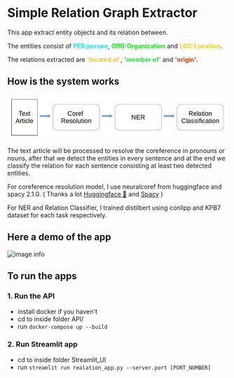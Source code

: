 # Simple Relation Graph Extractor

This app extract entity objects and its relation between.

The entities consist of <span style="color:#17eee1">**PER:person**</span>, <span style="color:#17ee17">**ORG:Organization**</span> and <span style="color:#eed417">**LOC:Location**</span>.

The relations extracted are <span style="color:#f0c637">**'located at'**</span>, <span style="color:#2fe044">**'member of'**</span> and <span style="color:#c7440f">**'origin'**</span>.

## How is the system works

![image info](images/how_system_works.png)

The text article will be processed to resolve the coreference in pronouns or nouns, after that we detect the entities in every sentence and at the end we classify the relation for each sentence consisting at least two detected entities.

For coreference resolution model, I use neuralcoref from huggingface and spacy 2.1.0. ( Thanks a lot [Huggingface 🤗](https://huggingface.co/) and [Spacy](https://spacy.io/) )

For NER and Relation Classifier, I trained distilbert using conllpp and KPB7 dataset for each task respectively. 

## Here a demo of the app

![image info](images/demo.gif)

## To run the apps
### 1. Run the API

- install docker if you haven't
- cd to inside folder API/
- run `docker-compose up --build`

### 2. Run Streamlit app

- cd to inside folder Streamlit_UI
- run `streamlit run realation_app.py --server.port [PORT_NUMBER]`